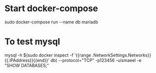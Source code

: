 # Start docker-compose
sudo docker-compose run --name db mariadb
# To test mysql
mysql -h $(sudo docker inspect -f '{{range .NetworkSettings.Networks}}{{.IPAddress}}{{end}}' db) --protocol="TCP" -p123456 -uismaeel -e "SHOW DATABASES;"